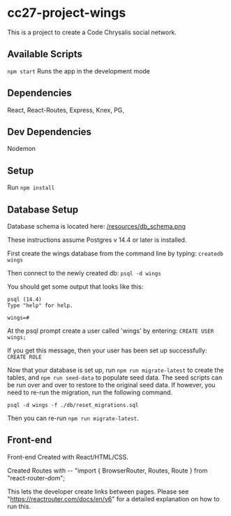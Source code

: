 # cc27-project-wings

This is a project to create a Code Chrysalis social network. 

## Available Scripts

`npm start`
Runs the app in the development mode

## Dependencies

React, React-Routes, Express, Knex, PG,

## Dev Dependencies

Nodemon

## Setup

Run `npm install`

## Database Setup

Database schema is located here: [/resources/db_schema.png](/resources/db_schema.png)

These instructions assume Postgres v 14.4 or later is installed.

First create the wings database from the command line by typing:
`createdb wings`

Then connect to the newly created db:
`psql -d wings`

You should get some output that looks like this:

```
psql (14.4)
Type "help" for help.

wings=#
```

At the psql prompt create a user called 'wings' by entering:
`CREATE USER wings;`

If you get this message, then your user has been set up successfully:
`CREATE ROLE`

Now that your database is set up, run `npm run migrate-latest` to create the tables,
and `npm run seed-data` to populate seed data. The seed scripts can be run over and over to restore to the original seed data. If however, you need to re-run the migration, run the following command.

`psql -d wings -f ./db/reset_migrations.sql`

Then you can re-run `npm run migrate-latest`.

## Front-end

Front-end Created with React/HTML/CSS.

Created Routes with --
"import { BrowserRouter, Routes, Route } from "react-router-dom";

This lets the developer create links between pages. Please see "https://reactrouter.com/docs/en/v6" for a detailed explanation on how to run this.
